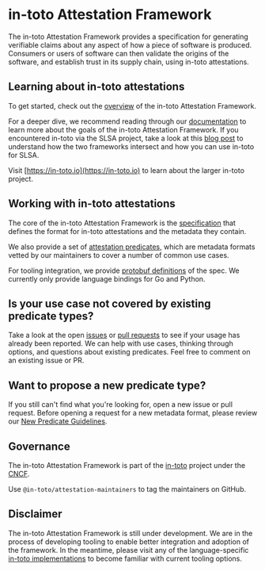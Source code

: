 # in-toto Attestation Framework

The in-toto Attestation Framework provides a specification for generating
verifiable claims about any aspect of how a piece of software is produced.
Consumers or users of software can then validate the origins of the software,
and establish trust in its supply chain, using in-toto attestations.

## Learning about in-toto attestations

To get started, check out the [overview] of the in-toto Attestation Framework.

For a deeper dive, we recommend reading through our [documentation] to learn
more about the goals of the in-toto Attestation Framework. If you encountered
in-toto via the SLSA project, take a look at this
[blog post](https://slsa.dev/blog/2023/05/in-toto-and-slsa) to understand how
the two frameworks intersect and how you can use in-toto for SLSA.

Visit [https://in-toto.io](https://in-toto.io) to learn about the larger
in-toto project.

## Working with in-toto attestations

The core of the in-toto Attestation Framework is the [specification] that
defines the format for in-toto attestations and the metadata they contain.

We also provide a set of [attestation predicates], which are metadata
formats vetted by our maintainers to cover a number of common use cases.

For tooling integration, we provide [protobuf definitions] of the spec.
We currently only provide language bindings for Go and Python.

## Is your use case not covered by existing predicate types?

Take a look at the open [issues] or [pull requests] to see if your usage has
already been reported. We can help with use cases, thinking through options,
and questions about existing predicates. Feel free to comment on an existing
issue or PR.

## Want to propose a new predicate type?

If you still can't find what you're looking for, open a new issue or
pull request. Before opening a request for a new metadata format, please
review our [New Predicate Guidelines].

## Governance

The in-toto Attestation Framework is part of the [in-toto] project under the
[CNCF].

Use `@in-toto/attestation-maintainers` to tag the maintainers on GitHub.

## Disclaimer

The in-toto Attestation Framework is still under development. We are in the
process of developing tooling to enable better integration and adoption of
the framework. In the meantime, please visit any of the language-specific
[in-toto implementations] to become familiar with current tooling options.

[CNCF]: https://www.cncf.io/projects/in-toto/
[New Predicate Guidelines]: docs/new_predicate_guidelines.md
[attestation predicates]: spec/predicates/
[documentation]: docs/
[in-toto]: https://in-toto.io
[in-toto implementations]: https://github.com/in-toto
[issues]: https://github.com/in-toto/attestation/issues?q=is%3Aopen+is%3Aissue
[overview]: spec/README.md#in-toto-attestation-framework-spec
[protobuf definitions]: protos/
[pull requests]: https://github.com/in-toto/attestation/pulls?q=is%3Aopen+is%3Apr
[specification]: spec/v1.0/
